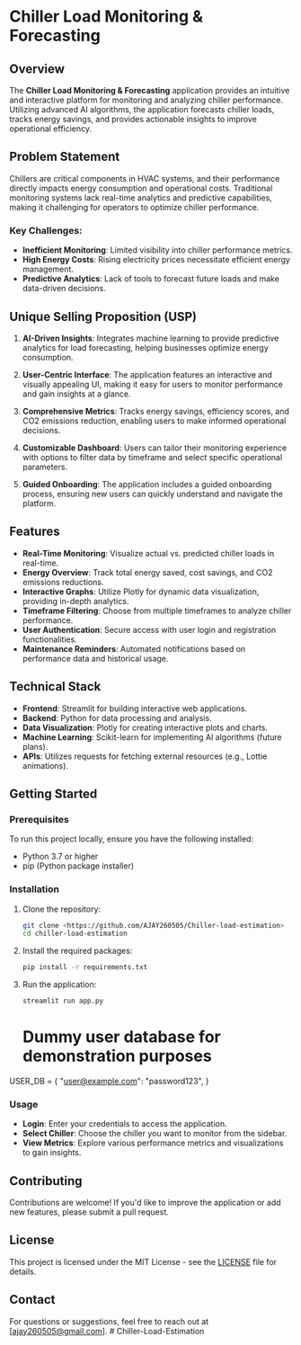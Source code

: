 # Chiller Load Monitoring & Forecasting

## Overview

The **Chiller Load Monitoring & Forecasting** application provides an intuitive and interactive platform for monitoring and analyzing chiller performance. Utilizing advanced AI algorithms, the application forecasts chiller loads, tracks energy savings, and provides actionable insights to improve operational efficiency.

## Problem Statement

Chillers are critical components in HVAC systems, and their performance directly impacts energy consumption and operational costs. Traditional monitoring systems lack real-time analytics and predictive capabilities, making it challenging for operators to optimize chiller performance. 

### Key Challenges:

- **Inefficient Monitoring**: Limited visibility into chiller performance metrics.
- **High Energy Costs**: Rising electricity prices necessitate efficient energy management.
- **Predictive Analytics**: Lack of tools to forecast future loads and make data-driven decisions.

## Unique Selling Proposition (USP)

1. **AI-Driven Insights**: Integrates machine learning to provide predictive analytics for load forecasting, helping businesses optimize energy consumption.
  
2. **User-Centric Interface**: The application features an interactive and visually appealing UI, making it easy for users to monitor performance and gain insights at a glance.

3. **Comprehensive Metrics**: Tracks energy savings, efficiency scores, and CO2 emissions reduction, enabling users to make informed operational decisions.

4. **Customizable Dashboard**: Users can tailor their monitoring experience with options to filter data by timeframe and select specific operational parameters.

5. **Guided Onboarding**: The application includes a guided onboarding process, ensuring new users can quickly understand and navigate the platform.

## Features

- **Real-Time Monitoring**: Visualize actual vs. predicted chiller loads in real-time.
- **Energy Overview**: Track total energy saved, cost savings, and CO2 emissions reductions.
- **Interactive Graphs**: Utilize Plotly for dynamic data visualization, providing in-depth analytics.
- **Timeframe Filtering**: Choose from multiple timeframes to analyze chiller performance.
- **User Authentication**: Secure access with user login and registration functionalities.
- **Maintenance Reminders**: Automated notifications based on performance data and historical usage.

## Technical Stack

- **Frontend**: Streamlit for building interactive web applications.
- **Backend**: Python for data processing and analysis.
- **Data Visualization**: Plotly for creating interactive plots and charts.
- **Machine Learning**: Scikit-learn for implementing AI algorithms (future plans).
- **APIs**: Utilizes requests for fetching external resources (e.g., Lottie animations).

## Getting Started

### Prerequisites

To run this project locally, ensure you have the following installed:

- Python 3.7 or higher
- pip (Python package installer)

### Installation

1. Clone the repository:
   ```bash
   git clone <https://github.com/AJAY260505/Chiller-load-estimation>
   cd chiller-load-estimation
   ```

2. Install the required packages:
   ```bash
   pip install -r requirements.txt
   ```

3. Run the application:
   ```bash
   streamlit run app.py
   ```

   # Dummy user database for demonstration purposes
USER_DB = {
    "user@example.com": "password123",
}

### Usage

- **Login**: Enter your credentials to access the application.
- **Select Chiller**: Choose the chiller you want to monitor from the sidebar.
- **View Metrics**: Explore various performance metrics and visualizations to gain insights.

## Contributing

Contributions are welcome! If you'd like to improve the application or add new features, please submit a pull request.

## License

This project is licensed under the MIT License - see the [LICENSE](LICENSE) file for details.

## Contact

For questions or suggestions, feel free to reach out at [ajay260505@gmail.com].
#   C h i l l e r - L o a d - E s t i m a t i o n  
 